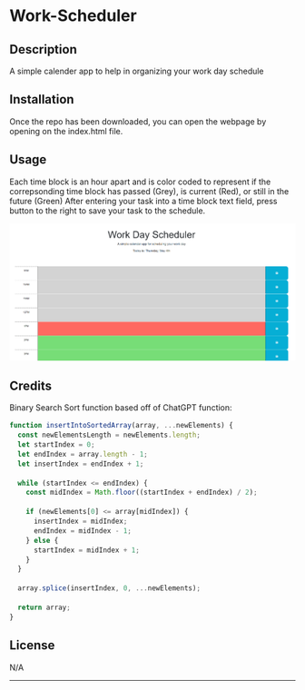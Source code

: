 # Work-Scheduler

## Description

A simple calender app to help in organizing your work day schedule

## Installation

Once the repo has been downloaded, you can open the webpage by opening on the index.html file.

## Usage

Each time block is an hour apart and is color coded to represent if the correpsonding time block has passed (Grey), is current (Red), or still in the future (Green)
After entering your task into a time block text field, press button to the right to save your task to the schedule.

![Work-Scheduler-Screenshot](Assets/images/screenshot.png)

## Credits

Binary Search Sort function based off of ChatGPT function:
```javascript
function insertIntoSortedArray(array, ...newElements) {
  const newElementsLength = newElements.length;
  let startIndex = 0;
  let endIndex = array.length - 1;
  let insertIndex = endIndex + 1;

  while (startIndex <= endIndex) {
    const midIndex = Math.floor((startIndex + endIndex) / 2);

    if (newElements[0] <= array[midIndex]) {
      insertIndex = midIndex;
      endIndex = midIndex - 1;
    } else {
      startIndex = midIndex + 1;
    }
  }

  array.splice(insertIndex, 0, ...newElements);

  return array;
}
```

## License

N/A

---
